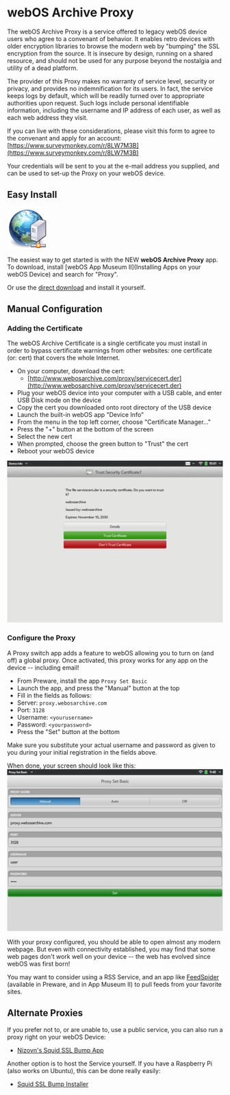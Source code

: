# webOS Archive Proxy

The webOS Archive Proxy is a service offered to legacy webOS device users who agree to a convenant of behavior. It enables retro devices with older encryption libraries to browse the modern web by "bumping" the SSL encryption from the source. It is insecure by design, running on a shared resource, and should not be used for any purpose beyond the nostalgia and utility of a dead platform.

The provider of this Proxy makes no warranty of service level, security or privacy, and provides no indemnification for its users. In fact, the service keeps logs by default, which will be readily turned over to appropriate authorities upon request. Such logs include personal identifiable information, including the username and IP address of each user, as well as each web address they visit.

If you can live with these considerations, please visit this form to agree to the convenant and apply for an account:
[https://www.surveymonkey.com/r/8LW7M3B](https://www.surveymonkey.com/r/8LW7M3B)

Your credentials will be sent to you at the e-mail address you supplied, and can be used to set-up the Proxy on your webOS device.

## Easy Install

![webOS Archive Proxy](images/proxyicon.png)

The easiest way to get started is with the NEW **webOS Archive Proxy** app.
To download, install [webOS App Museum II](Installing Apps on your webOS Device) and search for "Proxy".

Or use the [direct download](http://www.webosarchive.com/proxy/com.palm.wosa.proxysetter_1.1.2_all.ipk) and install it yourself.

## Manual Configuration

### Adding the Certificate

The webOS Archive Certificate is a single certificate you must install in order to bypass certificate warnings from other websites: one certificate (or: cert) that covers the whole Internet.

* On your computer, download the cert:
    + [http://www.webosarchive.com/proxy/servicecert.der](http://www.webosarchive.com/proxy/servicecert.der) 
* Plug your webOS device into your computer with a USB cable, and enter USB Disk mode on the device
* Copy the cert you downloaded onto root directory of the USB device
* Launch the built-in webOS app "Device Info"
* From the menu in the top left corner, choose "Certificate Manager..."
* Press the "+" button at the bottom of the screen
* Select the new cert
* When prompted, choose the green button to "Trust" the cert
* Reboot your webOS device

![Certificate Manager](images/certmanager.png)

### Configure the Proxy

A Proxy switch app adds a feature to webOS allowing you to turn on (and off) a global proxy. Once activated, this proxy works for any app on the device -- including email!

* From Preware, install the app `Proxy Set Basic`
* Launch the app, and press the "Manual" button at the top
* Fill in the fields as follows:
* Server: `proxy.webosarchive.com`
* Port: `3128`
* Username: `<yourusername>`
* Password: `<yourpassword>`
* Press the "Set" button at the bottom

Make sure you substitute your actual username and password as given to you during your initial registration in the fields above.

When done, your screen should look like this:
![ProxySet](images/proxysetbasic.png)

With your proxy configured, you should be able to open almost any modern webpage. But even with connectivity established, you may find that some web pages don't work well on your device -- the web has evolved since webOS was first born! 

You may want to consider using a RSS Service, and an app like [FeedSpider](http://www.feedspider.net/) (available in Preware, and in App Museum II) to pull feeds from your favorite sites.

## Alternate Proxies

If you prefer not to, or are unable to, use a public service, you can also run a proxy right on your webOS Device:

* [Nizovn's Squid SSL Bump App](https://forums.webosnation.com/webos-apps-games/332506-squid-ssl-bump.html)

Another option is to host the Service yourself. If you have a Raspberry Pi (also works on Ubuntu), this can be done really easily:

* [Squid SSL Bump Installer](https://github.com/codepoet80/squid-sslbump-rpi)